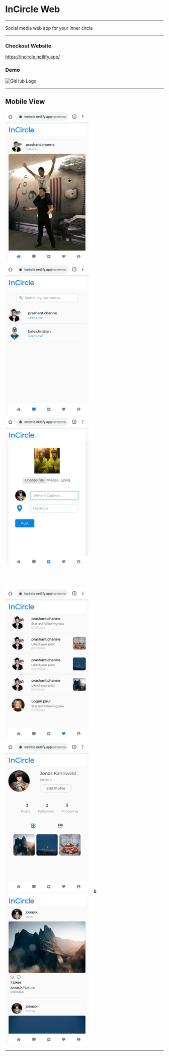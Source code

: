 # InCircle Web
---
Social media web app for your inner circle

---

### Checkout Website
https://incircle.netlify.app/

### Demo

![GitHub Logo](https://github.com/prashantchanne12/InCircle-Web/blob/master/screenshots/in.gif?raw=true)

---

## Mobile View

<p float="left">
  <img src="https://github.com/prashantchanne12/InCircle-Web/blob/master/screenshots/1.PNG" width="265" />
  &nbsp&nbsp&nbsp
  <img src="https://github.com/prashantchanne12/InCircle-Web/blob/master/screenshots/2.PNG" width="265" />
  &nbsp&nbsp&nbsp
  <img src="https://github.com/prashantchanne12/InCircle-Web/blob/master/screenshots/3.PNG" width="265" />
</p>
<br>
<br>
<p float="left">
  <img src="https://github.com/prashantchanne12/InCircle-Web/blob/master/screenshots/4.PNG" width="265" />
  &nbsp&nbsp&nbsp
  <img src="https://github.com/prashantchanne12/InCircle-Web/blob/master/screenshots/5.PNG" width="265" />
  &nbsp&nbsp&nbsp&
  <img src="https://github.com/prashantchanne12/InCircle-Web/blob/master/screenshots/6.PNG" width="265" />
</p>

---


